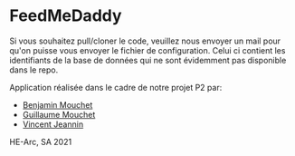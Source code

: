 # FeedMeDaddy

Si vous souhaitez pull/cloner le code, veuillez nous envoyer un mail pour qu'on puisse vous envoyer le fichier de configuration. Celui ci contient les identifiants de la base de données qui ne sont évidemment pas disponible dans le repo.

Application réalisée dans le cadre de notre projet P2 par:
- [Benjamin Mouchet](mailto:benjamin.mouchet@he-arc.ch)
- [Guillaume Mouchet](mailto:guillaume.mouchet@he-arc.ch)
- [Vincent Jeannin](vincent.jeannin@he-arc.ch)

HE-Arc, SA 2021 




